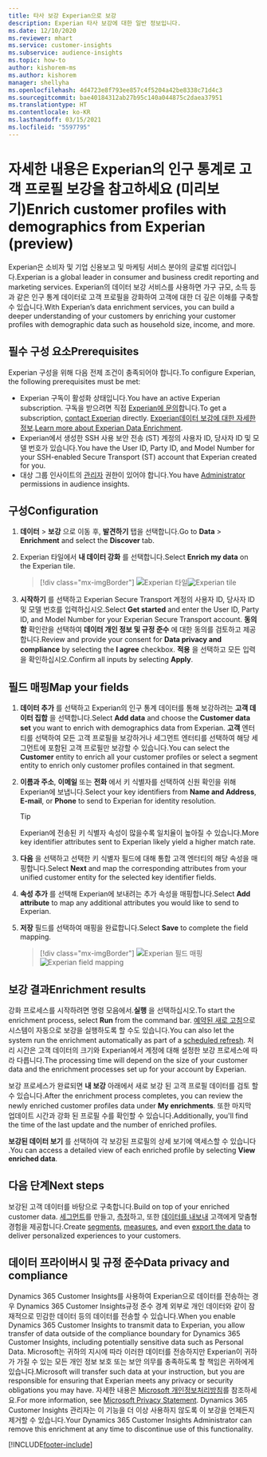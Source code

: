 ```yaml
---
title: 타사 보강 Experian으로 보강
description: Experian 타사 보강에 대한 일반 정보입니다.
ms.date: 12/10/2020
ms.reviewer: mhart
ms.service: customer-insights
ms.subservice: audience-insights
ms.topic: how-to
author: kishorem-ms
ms.author: kishorem
manager: shellyha
ms.openlocfilehash: 4d4723e8f793ee857c4f5204a42be8338c71d4c3
ms.sourcegitcommit: bae40184312ab27b95c140a044875c2daea37951
ms.translationtype: HT
ms.contentlocale: ko-KR
ms.lasthandoff: 03/15/2021
ms.locfileid: "5597795"
---
```

# <a name="enrich-customer-profiles-with-demographics-from-experian-preview"></a><span data-ttu-id="58b81-103">자세한 내용은 Experian의 인구 통계로 고객 프로필 보강을 참고하세요 (미리보기)</span><span class="sxs-lookup"><span data-stu-id="58b81-103">Enrich customer profiles with demographics from Experian (preview)</span></span>

<span data-ttu-id="58b81-104">Experian은 소비자 및 기업 신용보고 및 마케팅 서비스 분야의 글로벌 리더입니다.</span><span class="sxs-lookup"><span data-stu-id="58b81-104">Experian is a global leader in consumer and business credit reporting and marketing services.</span></span> <span data-ttu-id="58b81-105">Experian의 데이터 보강 서비스를 사용하면 가구 규모, 소득 등과 같은 인구 통계 데이터로 고객 프로필을 강화하여 고객에 대한 더 깊은 이해를 구축할 수 있습니다.</span><span class="sxs-lookup"><span data-stu-id="58b81-105">With Experian’s data enrichment services, you can build a deeper understanding of your customers by enriching your customer profiles with demographic data such as household size, income, and more.</span></span>

## <a name="prerequisites"></a><span data-ttu-id="58b81-106">필수 구성 요소</span><span class="sxs-lookup"><span data-stu-id="58b81-106">Prerequisites</span></span>

<span data-ttu-id="58b81-107">Experian 구성을 위해 다음 전제 조건이 충족되어야 합니다.</span><span class="sxs-lookup"><span data-stu-id="58b81-107">To configure Experian, the following prerequisites must be met:</span></span>

- <span data-ttu-id="58b81-108">Experian 구독이 활성화 상태입니다.</span><span class="sxs-lookup"><span data-stu-id="58b81-108">You have an active Experian subscription.</span></span> <span data-ttu-id="58b81-109">구독을 받으려면 직접 [Experian에 문의](https://www.experian.com/marketing-services/contact)합니다.</span><span class="sxs-lookup"><span data-stu-id="58b81-109">To get a subscription, [contact Experian](https://www.experian.com/marketing-services/contact) directly.</span></span> <span data-ttu-id="58b81-110">[Experian데이터 보강에 대한 자세한 정보](https://www.experian.com/marketing-services/microsoft?cmpid=ems_web_mci_cdppage).</span><span class="sxs-lookup"><span data-stu-id="58b81-110">[Learn more about Experian Data Enrichment](https://www.experian.com/marketing-services/microsoft?cmpid=ems_web_mci_cdppage).</span></span>
- <span data-ttu-id="58b81-111">Experian에서 생성한 SSH 사용 보안 전송 (ST) 계정의 사용자 ID, 당사자 ID 및 모델 번호가 있습니다.</span><span class="sxs-lookup"><span data-stu-id="58b81-111">You have the User ID, Party ID, and Model Number for your SSH-enabled Secure Transport (ST) account that Experian created for you.</span></span>
- <span data-ttu-id="58b81-112">대상 그룹 인사이트의 [관리자](permissions.md#administrator) 권한이 있어야 합니다.</span><span class="sxs-lookup"><span data-stu-id="58b81-112">You have [Administrator](permissions.md#administrator) permissions in audience insights.</span></span>

## <a name="configuration"></a><span data-ttu-id="58b81-113">구성</span><span class="sxs-lookup"><span data-stu-id="58b81-113">Configuration</span></span>

1. <span data-ttu-id="58b81-114">**데이터** > **보강** 으로 이동 후, **발견하기** 탭을 선택합니다.</span><span class="sxs-lookup"><span data-stu-id="58b81-114">Go to **Data** > **Enrichment** and select the **Discover** tab.</span></span>

1. <span data-ttu-id="58b81-115">Experian 타일에서 **내 데이터 강화** 를 선택합니다.</span><span class="sxs-lookup"><span data-stu-id="58b81-115">Select **Enrich my data** on the Experian tile.</span></span>

   > [!div class="mx-imgBorder"]
   > <span data-ttu-id="58b81-116">![Experian 타일](media/experian-tile.png "Experian 타일")</span><span class="sxs-lookup"><span data-stu-id="58b81-116">![Experian tile](media/experian-tile.png "Experian tile")</span></span>

1. <span data-ttu-id="58b81-117">**시작하기** 를 선택하고 Experian Secure Transport 계정의 사용자 ID, 당사자 ID 및 모델 번호를 입력하십시오.</span><span class="sxs-lookup"><span data-stu-id="58b81-117">Select **Get started** and enter the User ID, Party ID, and Model Number for your Experian Secure Transport account.</span></span> <span data-ttu-id="58b81-118">**동의함** 확인란을 선택하여 **데이터 개인 정보 및 규정 준수** 에 대한 동의를 검토하고 제공합니다.</span><span class="sxs-lookup"><span data-stu-id="58b81-118">Review and provide your consent for **Data privacy and compliance** by selecting the **I agree** checkbox.</span></span> <span data-ttu-id="58b81-119">**적용** 을 선택하고 모든 입력을 확인하십시오.</span><span class="sxs-lookup"><span data-stu-id="58b81-119">Confirm all inputs by selecting **Apply**.</span></span>

## <a name="map-your-fields"></a><span data-ttu-id="58b81-120">필드 매핑</span><span class="sxs-lookup"><span data-stu-id="58b81-120">Map your fields</span></span>

1.  <span data-ttu-id="58b81-121">**데이터 추가** 를 선택하고 Experian의 인구 통계 데이터를 통해 보강하려는 **고객 데이터 집합** 을 선택합니다.</span><span class="sxs-lookup"><span data-stu-id="58b81-121">Select **Add data** and choose the **Customer data set** you want to enrich with demographics data from Experian.</span></span> <span data-ttu-id="58b81-122">**고객** 엔터티를 선택하여 모든 고객 프로필을 보강하거나 세그먼트 엔터티를 선택하여 해당 세그먼트에 포함된 고객 프로필만 보강할 수 있습니다.</span><span class="sxs-lookup"><span data-stu-id="58b81-122">You can select the **Customer** entity to enrich all your customer profiles or select a segment entity to enrich only customer profiles contained in that segment.</span></span>

1. <span data-ttu-id="58b81-123">**이름과 주소**, **이메일** 또는 **전화** 에서 키 식별자를 선택하여 신원 확인을 위해 Experian에 보냅니다.</span><span class="sxs-lookup"><span data-stu-id="58b81-123">Select your key identifiers from **Name and Address**, **E-mail**, or **Phone** to send to Experian for identity resolution.</span></span>

   > [!TIP]
   > <span data-ttu-id="58b81-124">Experian에 전송된 키 식별자 속성이 많을수록 일치율이 높아질 수 있습니다.</span><span class="sxs-lookup"><span data-stu-id="58b81-124">More key identifier attributes sent to Experian likely yield a higher match rate.</span></span>

1. <span data-ttu-id="58b81-125">**다음** 을 선택하고 선택한 키 식별자 필드에 대해 통합 고객 엔터티의 해당 속성을 매핑합니다.</span><span class="sxs-lookup"><span data-stu-id="58b81-125">Select **Next** and map the corresponding attributes from your unified customer entity for the selected key identifier fields.</span></span>

1. <span data-ttu-id="58b81-126">**속성 추가** 를 선택해 Experian에 보내려는 추가 속성을 매핑합니다.</span><span class="sxs-lookup"><span data-stu-id="58b81-126">Select **Add attribute** to map any additional attributes you would like to send to Experian.</span></span>

1.  <span data-ttu-id="58b81-127">**저장** 필드를 선택하여 매핑을 완료합니다.</span><span class="sxs-lookup"><span data-stu-id="58b81-127">Select **Save** to complete the field mapping.</span></span>

    > [!div class="mx-imgBorder"]
    > <span data-ttu-id="58b81-128">![Experian 필드 매핑](media/experian-field-mapping.png "Experian 필드 매핑")</span><span class="sxs-lookup"><span data-stu-id="58b81-128">![Experian field mapping](media/experian-field-mapping.png "Experian field mapping")</span></span>

## <a name="enrichment-results"></a><span data-ttu-id="58b81-129">보강 결과</span><span class="sxs-lookup"><span data-stu-id="58b81-129">Enrichment results</span></span>

<span data-ttu-id="58b81-130">강화 프로세스를 시작하려면 명령 모음에서.**실행** 을 선택하십시오.</span><span class="sxs-lookup"><span data-stu-id="58b81-130">To start the enrichment process, select **Run** from the command bar.</span></span> <span data-ttu-id="58b81-131">[예약된 새로 고침](system.md#schedule-tab)으로 시스템이 자동으로 보강을 실행하도록 할 수도 있습니다.</span><span class="sxs-lookup"><span data-stu-id="58b81-131">You can also let the system run the enrichment automatically as part of a [scheduled refresh](system.md#schedule-tab).</span></span> <span data-ttu-id="58b81-132">처리 시간은 고객 데이터의 크기와 Experian에서 계정에 대해 설정한 보강 프로세스에 따라 다릅니다.</span><span class="sxs-lookup"><span data-stu-id="58b81-132">The processing time will depend on the size of your customer data and the enrichment processes set up for your account by Experian.</span></span>

<span data-ttu-id="58b81-133">보강 프로세스가 완료되면 **내 보강** 아래에서 새로 보강 된 고객 프로필 데이터를 검토 할 수 있습니다.</span><span class="sxs-lookup"><span data-stu-id="58b81-133">After the enrichment process completes, you can review the newly enriched customer profiles data under **My enrichments**.</span></span> <span data-ttu-id="58b81-134">또한 마지막 업데이트 시간과 강화 된 프로필 수를 확인할 수 있습니다.</span><span class="sxs-lookup"><span data-stu-id="58b81-134">Additionally, you'll find the time of the last update and the number of enriched profiles.</span></span>

<span data-ttu-id="58b81-135">**보강된 데이터 보기** 를 선택하여 각 보강된 프로필의 상세 보기에 액세스할 수 있습니다 .</span><span class="sxs-lookup"><span data-stu-id="58b81-135">You can access a detailed view of each enriched profile by selecting **View enriched data**.</span></span>

## <a name="next-steps"></a><span data-ttu-id="58b81-136">다음 단계</span><span class="sxs-lookup"><span data-stu-id="58b81-136">Next steps</span></span>

<span data-ttu-id="58b81-137">보강된 고객 데이터를 바탕으로 구축합니다.</span><span class="sxs-lookup"><span data-stu-id="58b81-137">Build on top of your enriched customer data.</span></span> <span data-ttu-id="58b81-138">[세그먼트](segments.md)를 만들고, [측정](measures.md)하고, 또한 [데이터를 내보내](export-destinations.md) 고객에게 맞춤형 경험을 제공합니다.</span><span class="sxs-lookup"><span data-stu-id="58b81-138">Create [segments](segments.md), [measures](measures.md), and even [export the data](export-destinations.md) to deliver personalized experiences to your customers.</span></span>

## <a name="data-privacy-and-compliance"></a><span data-ttu-id="58b81-139">데이터 프라이버시 및 규정 준수</span><span class="sxs-lookup"><span data-stu-id="58b81-139">Data privacy and compliance</span></span>

<span data-ttu-id="58b81-140">Dynamics 365 Customer Insights를 사용하여 Experian으로 데이터를 전송하는 경우 Dynamics 365 Customer Insights규정 준수 경계 외부로 개인 데이터와 같이 잠재적으로 민감한 데이터 등의 데이터를 전송할 수 있습니다.</span><span class="sxs-lookup"><span data-stu-id="58b81-140">When you enable Dynamics 365 Customer Insights to transmit data to Experian, you allow transfer of data outside of the compliance boundary for Dynamics 365 Customer Insights, including potentially sensitive data such as Personal Data.</span></span> <span data-ttu-id="58b81-141">Microsoft는 귀하의 지시에 따라 이러한 데이터를 전송하지만 Experian이 귀하가 가질 수 있는 모든 개인 정보 보호 또는 보안 의무를 충족하도록 할 책임은 귀하에게 있습니다.</span><span class="sxs-lookup"><span data-stu-id="58b81-141">Microsoft will transfer such data at your instruction, but you are responsible for ensuring that Experian meets any privacy or security obligations you may have.</span></span> <span data-ttu-id="58b81-142">자세한 내용은 [Microsoft 개인정보처리방침](https://go.microsoft.com/fwlink/?linkid=396732)를 참조하세요.</span><span class="sxs-lookup"><span data-stu-id="58b81-142">For more information, see [Microsoft Privacy Statement](https://go.microsoft.com/fwlink/?linkid=396732).</span></span>
<span data-ttu-id="58b81-143">Dynamics 365 Customer Insights 관리자는 이 기능을 더 이상 사용하지 않도록 이 보강을 언제든지 제거할 수 있습니다.</span><span class="sxs-lookup"><span data-stu-id="58b81-143">Your Dynamics 365 Customer Insights Administrator can remove this enrichment at any time to discontinue use of this functionality.</span></span>


[!INCLUDE[footer-include](../includes/footer-banner.md)]